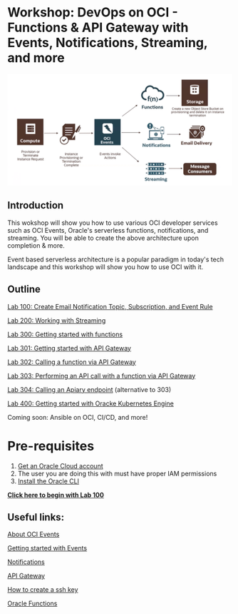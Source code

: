 # Workshop: DevOps on OCI - Functions & API Gateway with Events, Notifications, Streaming, and more

![](screenshots/99.png)


## Introduction

This wokshop will show you how to use various OCI developer services such as OCI Events, Oracle's serverless functions, notifications, and streaming. You will be able to create the above architecture upon completion & more.

Event based serverless architecture is a popular paradigm in today's tech landscape and this workshop will show you how to use OCI with it.

## Outline
[Lab 100: Create Email Notification Topic, Subscription, and Event Rule](https://github.com/GaryHostt/OCI_DevOps/blob/master/Lab100.md)

[Lab 200: Working with Streaming](https://github.com/GaryHostt/OCI_DevOps/blob/master/Lab200.md)

[Lab 300: Getting started with functions](https://github.com/GaryHostt/OCI_DevOps/blob/master/Lab300a.md)

[Lab 301: Getting started with API Gateway](https://github.com/GaryHostt/OCI_DevOps/blob/master/Lab301.md)

[Lab 302: Calling a function via API Gateway](https://github.com/GaryHostt/OCI_DevOps/blob/master/Lab302.md)

[Lab 303: Performing an API call with a function via API Gateway](https://github.com/GaryHostt/OCI_DevOps/blob/master/Lab303.md)

[Lab 304: Calling an Apiary endpoint](https://github.com/GaryHostt/OCI_DevOps/blob/master/304.md) (alternative to 303)

[Lab 400: Getting started with Oracke Kubernetes Engine](https://github.com/GaryHostt/OCI_DevOps/blob/master/Lab400.md)

Coming soon: Ansible on OCI, CI/CD, and more!

# Pre-requisites

1. [Get an Oracle Cloud account](https://www.oracle.com/cloud/free/)
2. The user you are doing this with must have proper IAM permissions 
3. [Install the Oracle CLI](https://docs.cloud.oracle.com/en-us/iaas/Content/API/SDKDocs/cliinstall.htm)

[**Click here to begin with Lab 100**](https://github.com/GaryHostt/OCI_DevOps/blob/master/Lab100.md)

## Useful links:
[About OCI Events](https://docs.cloud.oracle.com/en-us/iaas/Content/Events/Concepts/eventsoverview.htm)

[Getting started with Events](https://docs.cloud.oracle.com/en-us/iaas/Content/Events/Concepts/eventsgetstarted.htm)

[Notifications](https://docs.cloud.oracle.com/en-us/iaas/Content/Notification/Concepts/notificationoverview.htm)

[API Gateway](https://www.oracle.com/cloud/cloud-native/api-gateway/)

[How to create a ssh key](https://www.oracle.com/webfolder/technetwork/tutorials/obe/cloud/javaservice/JCS/JCS_SSH/create_sshkey.html)

[Oracle Functions](https://www.youtube.com/watch?v=ZJKviWdo-Ec)







